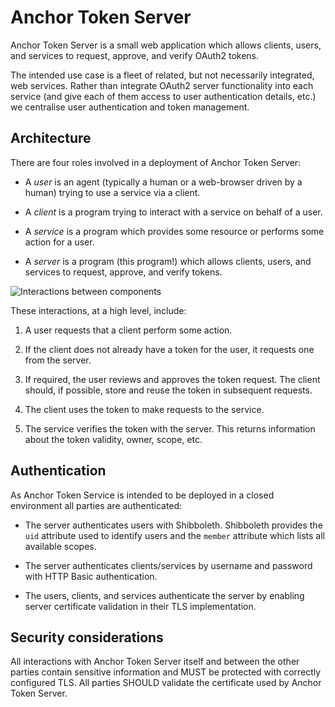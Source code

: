 Anchor Token Server
===================

Anchor Token Server is a small web application which allows clients, users, and
services to request, approve, and verify OAuth2 tokens.

The intended use case is a fleet of related, but not necessarily integrated,
web services. Rather than integrate OAuth2 server functionality into each
service (and give each of them access to user authentication details, etc.) we
centralise user authentication and token management.

Architecture
------------

There are four roles involved in a deployment of Anchor Token Server:

- A *user* is an agent (typically a human or a web-browser driven by a human)
trying to use a service via a client.

- A *client* is a program trying to interact with a service on behalf of
a user.

- A *service* is a program which provides some resource or performs some action
for a user.

- A *server* is a program (this program!) which allows clients, users, and
services to request, approve, and verify tokens.

![Interactions between components][diagram:interactions]

These interactions, at a high level, include:

1. A user requests that a client perform some action.

2. If the client does not already have a token for the user, it requests one
from the server.

3. If required, the user reviews and approves the token request. The client
should, if possible, store and reuse the token in subsequent requests.

4. The client uses the token to make requests to the service.

5. The service verifies the token with the server. This returns information
about the token validity, owner, scope, etc.

Authentication
--------------

As Anchor Token Service is intended to be deployed in a closed environment all
parties are authenticated:

- The server authenticates users with Shibboleth. Shibboleth provides the `uid`
attribute used to identify users and the `member` attribute which lists all
available scopes.

- The server authenticates clients/services by username and password with HTTP
Basic authentication.

- The users, clients, and services authenticate the server by enabling server
certificate validation in their TLS implementation.

Security considerations
-----------------------

All interactions with Anchor Token Server itself and between the other parties
contain sensitive information and MUST be protected with correctly configured
TLS. All parties SHOULD validate the certificate used by Anchor Token Server.

[diagram:interactions]: https://raw.githubusercontent.com/christian-marie/anchor-token-server/master/docs/architecture.png
